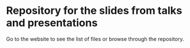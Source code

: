 # Repository for the slides from talks and presentations

Go to the website to see the list of files or browse through the repository.